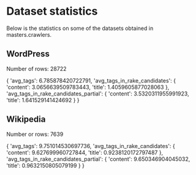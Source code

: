 # Dataset statistics

Below is the statistics on some of the datasets obtained in masters.crawlers.

## WordPress

Number of rows: 28722

{
    'avg_tags': 6.785878420722791,
    'avg_tags_in_rake_candidates': {
        'content': 3.0656639509783443,
        'title': 1.4059605877028063
    },
    'avg_tags_in_rake_candidates_partial': {
        'content': 3.5320311955991923,
        'title': 1.641529141424692
    }
}


## Wikipedia

Number or rows: 7639

{
    'avg_tags': 9.751014530697736,
    'avg_tags_in_rake_candidates': {
        'content': 9.627699960727844,
        'title': 0.9238120172797487
    },
    'avg_tags_in_rake_candidates_partial': {
        'content': 9.650346904045032,
        'title': 0.9632150805079199
    }
}
